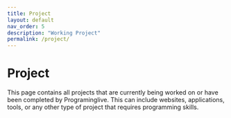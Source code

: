 ```yaml
---
title: Project
layout: default
nav_order: 5
description: "Working Project"
permalink: /project/
---
```


# Project
This page contains all projects that are currently being worked on or have been completed by Programinglive. This can include websites, applications, tools, or any other type of project that requires programming skills.